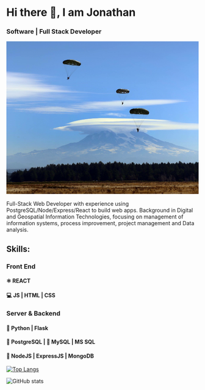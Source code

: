 # Hi there 👋, I am Jonathan
### Software | Full Stack Developer

<img src="https://github.com/jcochran206/jcochran206/blob/main/IMG_1001.JPG" height="400" width="100%" />

Full-Stack Web Developer with experience using PostgreSQL/Node/Express/React to build web apps. Background in Digital and Geospatial Information Technologies, focusing on management of information systems, process improvement, project management and Data analysis.

## Skills:
### Front End
#### ⚛️ REACT  
#### 💻 JS | HTML | CSS 
### Server & Backend 
#### 🐍 Python | Flask 
#### 🐘 PostgreSQL | 🐬 MySQL | MS SQL
#### 💎 NodeJS | ExpressJS | MongoDB

[![Top Langs](https://github-readme-stats.vercel.app/api/top-langs/?username=jcochran206)](https://github.com/anuraghazra/github-readme-stats)

![GitHub stats](https://github-readme-stats.vercel.app/api?username=jcochran206&show_icons=true)  



<!--
**jcochran206/jcochran206** is a ✨ _special_ ✨ repository because its `README.md` (this file) appears on your GitHub profile.

Here are some ideas to get you started:

- 🔭 I’m currently working on ...
- 🌱 I’m currently learning ...
- 👯 I’m looking to collaborate on ...
- 🤔 I’m looking for help with ...
- 💬 Ask me about ...
- 📫 How to reach me: ...
- 😄 Pronouns: ...
- ⚡ Fun fact: ...
-->
